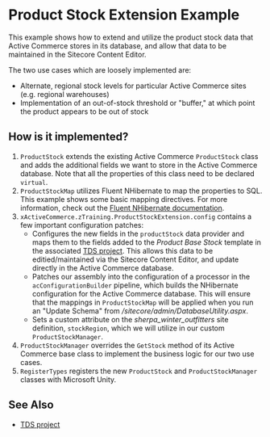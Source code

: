 Product Stock Extension Example
===============================
This example shows how to extend and utilize the product stock data that Active Commerce stores in its database, and allow that data to be maintained in the Sitecore Content Editor.

The two use cases which are loosely implemented are:
* Alternate, regional stock levels for particular Active Commerce sites (e.g. regional warehouses)
* Implementation of an out-of-stock threshold or "buffer," at which point the product appears to be out of stock

## How is it implemented?
1. `ProductStock` extends the existing Active Commerce `ProductStock` class and adds the additional fields we want to store in the Active Commerce database. Note that all the properties of this class need to be declared `virtual`.
2. `ProductStockMap` utilizes Fluent NHibernate to map the properties to SQL. This example shows some basic mapping directives. For more information, check out the [Fluent NHibernate documentation](https://github.com/jagregory/fluent-nhibernate/wiki/Getting-started).
3. `xActiveCommerce.zTraining.ProductStockExtension.config` contains a few important configuration patches:
    * Configures the new fields in the `productStock` data provider and maps them to the fields added to the *Product Base Stock* template in the associated [TDS project](../ActiveCommerce.Training.ProductStockExtension.Sitecore). This allows this data to be editied/maintained via the Sitecore Content Editor, and update directly in the Active Commerce database.
    * Patches our assembly into the configuration of a processor in the `acConfigurationBuilder` pipeline, which builds the NHibernate configuration for the Active Commerce database. This will ensure that the mappings in `ProductStockMap` will be applied when you run an "Update Schema" from */sitecore/admin/DatabaseUtility.aspx*.
    * Sets a custom attribute on the *sherpa_winter_outfitters* site definition, `stockRegion`, which we will utilize in our custom `ProductStockManager`.
4. `ProductStockManager` overrides the `GetStock` method of its Active Commerce base class to implement the business logic for our two use cases.
5. `RegisterTypes` registers the new `ProductStock` and `ProductStockManager` classes with Microsoft Unity.

## See Also
* [TDS project](../ActiveCommerce.Training.ProductStockExtension.Sitecore)